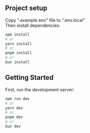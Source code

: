 ## Project setup

Copy ".example.env" file to ".env.local" </br>
Then install dependencies:

```bash
npm install
# or
yarn install
# or
pnpm install
# or
bun install
```

## Getting Started

First, run the development server:

```bash
npm run dev
# or
yarn dev
# or
pnpm dev
# or
bun dev
```
